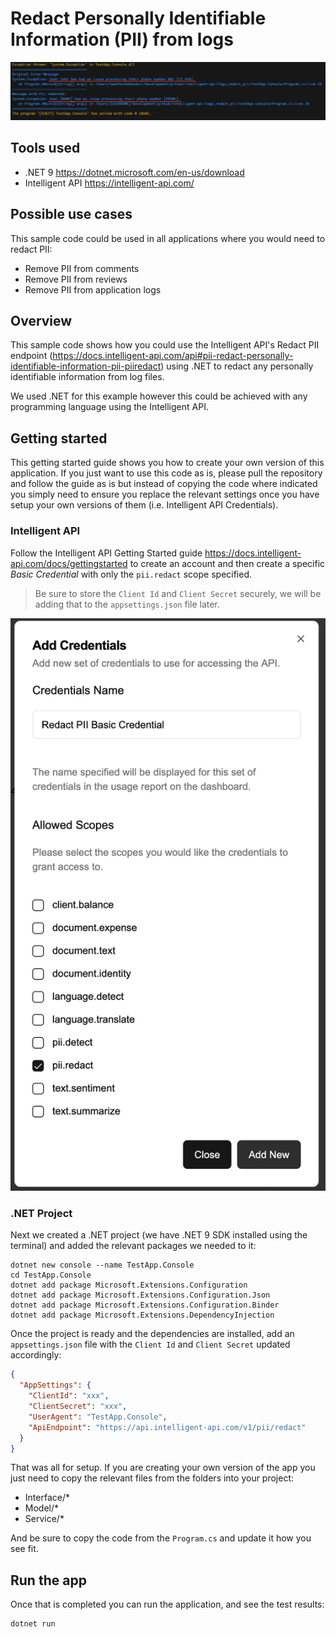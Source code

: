 # Redact Personally Identifiable Information (PII) from logs

![Sample Output](pii-redacted.png)

## Tools used

- .NET 9 https://dotnet.microsoft.com/en-us/download
- Intelligent API https://intelligent-api.com/

## Possible use cases

This sample code could be used in all applications where you would need to redact PII:

- Remove PII from comments
- Remove PII from reviews
- Remove PII from application logs

## Overview

This sample code shows how you could use the Intelligent API's Redact PII endpoint (https://docs.intelligent-api.com/api#pii-redact-personally-identifiable-information-pii-piiredact) using .NET to redact any personally identifiable information from log files.

We used .NET for this example however this could be achieved with any programming language using the Intelligent API.

## Getting started

This getting started guide shows you how to create your own version of this application. If you just want to use this code as is, please pull the repository and follow the guide as is but instead of copying the code where indicated you simply need to ensure you replace the relevant settings once you have setup your own versions of them (i.e. Intelligent API Credentials).

### Intelligent API

Follow the Intelligent API Getting Started guide https://docs.intelligent-api.com/docs/gettingstarted to create an account and then create a specific _*Basic Credential*_ with only the `pii.redact` scope specified.

> Be sure to store the `Client Id` and `Client Secret` securely, we will be adding that to the `appsettings.json` file later.

![Intelligent API Basic credentials](redact-pii-basic-cred.png)

### .NET Project

Next we created a .NET project (we have .NET 9 SDK installed using the terminal) and added the relevant packages we needed to it:

```shell
dotnet new console --name TestApp.Console
cd TestApp.Console
dotnet add package Microsoft.Extensions.Configuration
dotnet add package Microsoft.Extensions.Configuration.Json
dotnet add package Microsoft.Extensions.Configuration.Binder
dotnet add package Microsoft.Extensions.DependencyInjection
```

Once the project is ready and the dependencies are installed, add an `appsettings.json` file with the `Client Id` and `Client Secret` updated accordingly:

```json
{
  "AppSettings": {
    "ClientId": "xxx",
    "ClientSecret": "xxx",
    "UserAgent": "TestApp.Console",
    "ApiEndpoint": "https://api.intelligent-api.com/v1/pii/redact"
  }
}
```

That was all for setup. If you are creating your own version of the app you just need to copy the relevant files from the folders into your project:

- Interface/\*
- Model/\*
- Service/\*

And be sure to copy the code from the `Program.cs` and update it how you see fit.

## Run the app

Once that is completed you can run the application, and see the test results:

```shell
dotnet run
```
